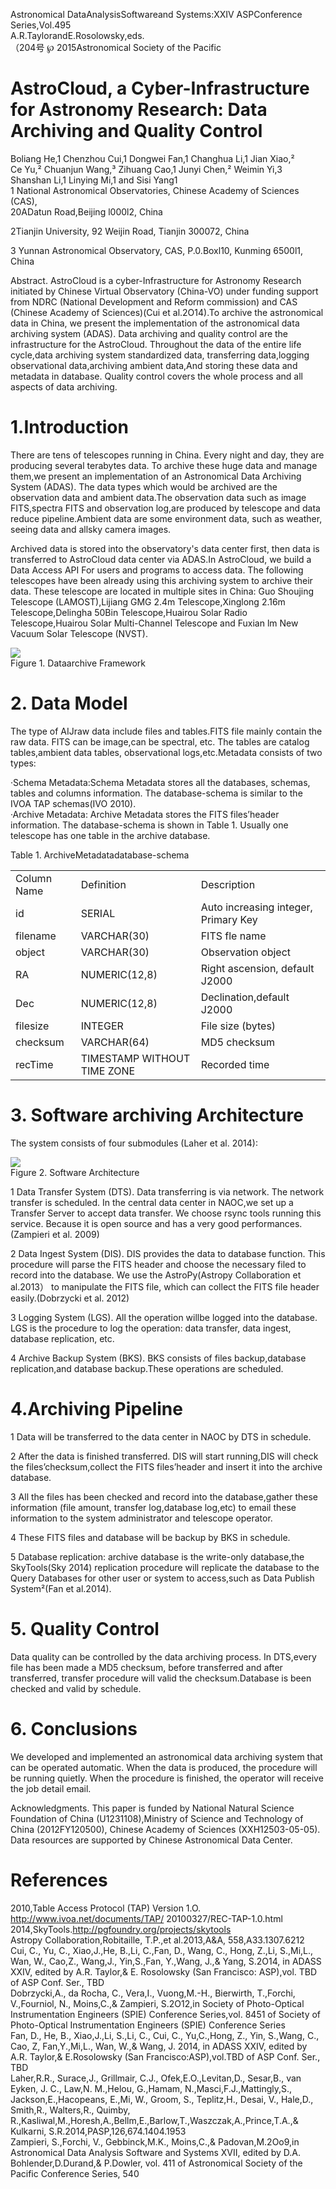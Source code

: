 Astronomical DataAnalysisSoftwareand Systems:XXIV ASPConference Series,Vol.495   
A.R.TaylorandE.Rosolowsky,eds.   
（204号 $\wp$ 2015Astronomical Society of the Pacific

# AstroCloud, a Cyber-Infrastructure for Astronomy Research: Data Archiving and Quality Control

Boliang He,1 Chenzhou Cui,1 Dongwei Fan,1 Changhua Li,1 Jian Xiao,²   
Ce Yu,² Chuanjun Wang,³ Zihuang Cao,1 Junyi Chen,² Weimin Yi,3   
Shanshan Li,1 Linying Mi,1 and Sisi Yang1   
1 National Astronomical Observatories, Chinese Academy of Sciences (CAS),   
20ADatun Road,Beijing l000l2, China

2Tianjin University, 92 Weijin Road, Tianjin 300072, China

3 Yunnan Astronomical Observatory, CAS, P.0.Boxl10, Kunming 6500l1, China

Abstract. AstroCloud is a cyber-Infrastructure for Astronomy Research initiated by Chinese Virtual Observatory (China-VO) under funding support from NDRC (National Development and Reform commission) and CAS (Chinese Academy of Sciences)(Cui et al.2O14).To archive the astronomical data in China, we present the implementation of the astronomical data archiving system (ADAS). Data archiving and quality control are the infrastructure for the AstroCloud. Throughout the data of the entire life cycle,data archiving system standardized data, transferring data,logging observational data,archiving ambient data,And storing these data and metadata in database. Quality control covers the whole process and all aspects of data archiving.

# 1.Introduction

There are tens of telescopes running in China. Every night and day, they are producing several terabytes data. To archive these huge data and manage them,we present an implementation of an Astronomical Data Archiving System (ADAS). The data types which would be archived are the observation data and ambient data.The observation data such as image FITS,spectra FITS and observation log,are produced by telescope and data reduce pipeline.Ambient data are some environment data, such as weather, seeing data and allsky camera images.

Archived data is stored into the observatory's data center first, then data is transferred to AstroCloud data center via ADAS.In AstroCloud, we build a Data Access API For users and programs to access data. The following telescopes have been already using this archiving system to archive their data. These telescope are located in multiple sites in China: Guo Shoujing Telescope (LAMOST),Lijiang GMG $2 . 4 \mathrm { m }$ Telescope,Xinglong 2.16m Telescope,Delingha 50Bin Telescope,Huairou Solar Radio Telescope,Huairou Solar Multi-Channel Telescope and Fuxian lm New Vacuum Solar Telescope (NVST).

![](images/b0e293e9d77d5382de964fb4ed939ca27aa1f7feb0f70dd1335690feefe3e0fc.jpg)  
Figure 1. Dataarchive Framework

# 2. Data Model

The type of AIJraw data include files and tables.FITS file mainly contain the raw data. FITS can be image,can be spectral, etc. The tables are catalog tables,ambient data tables, observational logs,etc.Metadata consists of two types:

·Schema Metadata:Schema Metadata stores all the databases, schemas, tables and columns information. The database-schema is similar to the IVOA TAP schemas(IVO 2010).   
·Archive Metadata: Archive Metadata stores the FITS files’header information. The database-schema is shown in Table 1. Usually one telescope has one table in the archive database.

Table 1. ArchiveMetadatadatabase-schema   

<html><body><table><tr><td>Column Name</td><td>Definition</td><td>Description</td></tr><tr><td>id</td><td>SERIAL</td><td>Auto increasing integer, Primary Key</td></tr><tr><td>filename</td><td>VARCHAR(30)</td><td>FITS fle name</td></tr><tr><td>object</td><td>VARCHAR(30)</td><td>Observation object</td></tr><tr><td>RA</td><td>NUMERIC(12,8)</td><td>Right ascension, default J2000</td></tr><tr><td>Dec</td><td>NUMERIC(12,8)</td><td>Declination,default J2000</td></tr><tr><td>filesize</td><td>INTEGER</td><td>File size (bytes)</td></tr><tr><td>checksum</td><td>VARCHAR(64)</td><td>MD5 checksum</td></tr><tr><td>recTime</td><td>TIMESTAMP WITHOUT TIME ZONE</td><td>Recorded time</td></tr></table></body></html>

# 3. Software archiving Architecture

The system consists of four submodules (Laher et al. 2014):

![](images/d89ecca2e5bb7d763fac35aab9c9092b2b7818e35da7999daebff6dcc54a0cbd.jpg)  
Figure 2. Software Architecture

1 Data Transfer System (DTS). Data transferring is via network. The network transfer is scheduled. In the central data center in NAOC,we set up a Transfer Server to accept data transfer. We choose rsync tools running this service. Because it is open source and has a very good performances. (Zampieri et al. 2009)

2 Data Ingest System (DIS). DIS provides the data to database function. This procedure will parse the FITS header and choose the necessary filed to record into the database. We use the AstroPy(Astropy Collaboration et al.2013） to manipulate the FITS file, which can collect the FITS file header easily.(Dobrzycki et al. 2012)

3 Logging System (LGS). All the operation willbe logged into the database. LGS is the procedure to log the operation: data transfer, data ingest, database replication, etc.

4 Archive Backup System (BKS). BKS consists of files backup,database replication,and database backup.These operations are scheduled.

# 4.Archiving Pipeline

1 Data will be transferred to the data center in NAOC by DTS in schedule.

2 After the data is finished transferred. DIS will start running,DIS will check the files’checksum,collect the FITS files’header and insert it into the archive database.

3 All the files has been checked and record into the database,gather these information (file amount, transfer log,database log,etc) to email these information to the system administrator and telescope operator.

4 These FITS files and database will be backup by BKS in schedule.

5 Database replication: archive database is the write-only database,the SkyTools(Sky 2014) replication procedure will replicate the database to the Query Databases for other user or system to access,such as Data Publish System²(Fan et al.2014).

# 5. Quality Control

Data quality can be controlled by the data archiving process. In DTS,every file has been made a MD5 checksum, before transferred and after transferred, transfer procedure will valid the checksum.Database is been checked and valid by schedule.

# 6. Conclusions

We developed and implemented an astronomical data archiving system that can be operated automatic. When the data is produced, the procedure will be running quietly. When the procedure is finished, the operator will receive the job detail email.

Acknowledgments. This paper is funded by National Natural Science Foundation of China (U1231108),Ministry of Science and Technology of China (2012FY120500), Chinese Academy of Sciences (XXH12503-05-05). Data resources are supported by Chinese Astronomical Data Center.

# References

2010,Table Access Protocol (TAP) Version 1.O. http://www.ivoa.net/documents/TAP/ 20100327/REC-TAP-1.0.html   
2014,SkyTools.http://pgfoundry.org/projects/skytools   
Astropy Collaboration,Robitaille, T.P.,et al.2013,A&A, 558,A33.1307.6212   
Cui, C., Yu, C., Xiao,J.,He, B.,Li, C.,Fan, D., Wang, C., Hong, Z.,Li, S.,Mi,L., Wan, W., Cao,Z., Wang,J., Yin,S.,Fan, Y.,Wang, J.,& Yang, S.2O14, in ADASS XXIV, edited by A.R. Taylor,& E. Rosolowsky (San Francisco: ASP),vol. TBD of ASP Conf. Ser., TBD   
Dobrzycki,A., da Rocha, C., Vera,I., Vuong,M.-H., Bierwirth, T.,Forchi, V.,Fourniol, N., Moins,C.,& Zampieri, S.2O12,in Society of Photo-Optical Instrumentation Engineers (SPIE) Conference Series,vol. 8451 of Society of Photo-Optical Instrumentation Engineers (SPIE) Conference Series   
Fan, D., He, B., Xiao,J.,Li, S.,Li, C., Cui, C., Yu,C.,Hong, Z., Yin, S.,Wang, C., Cao, Z, Fan,Y.,Mi,L., Wan, W.,& Wang, J. 2014, in ADASS XXIV, edited by A.R. Taylor,& E.Rosolowsky (San Francisco:ASP),vol.TBD of ASP Conf. Ser., TBD   
Laher,R.R., Surace,J., Grillmair, C.J., Ofek,E.O.,Levitan,D., Sesar,B., van Eyken, J. C., Law,N. M.,Helou, G.,Hamam, N.,Masci,F.J.,Mattingly,S., Jackson,E.,Hacopeans, E.,Mi, W., Groom, S., Teplitz,H., Desai, V., Hale,D., Smith,R., Walters,R., Quimby, R.,Kasliwal,M.,Horesh,A.,Bellm,E.,Barlow,T.,Waszczak,A.,Prince,T.A.,& Kulkarni, S.R.2014,PASP,126,674.1404.1953   
Zampieri, S.,Forchi, V., Gebbinck,M.K., Moins,C.,& Padovan,M.2Oo9,in Astronomical Data Analysis Software and Systems XVII, edited by D.A. Bohlender,D.Durand,& P.Dowler, vol. 411 of Astronomical Society of the Pacific Conference Series, 540